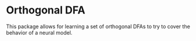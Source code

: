 
# Orthogonal DFA

This package allows for learning a set of orthogonal DFAs to try to cover the behavior of a neural model.